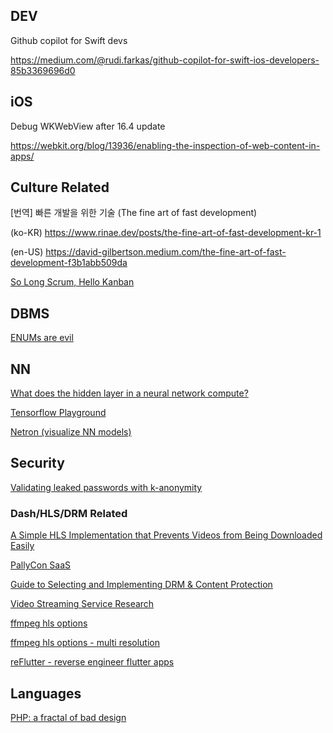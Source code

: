 ## DEV 

Github copilot for Swift devs

https://medium.com/@rudi.farkas/github-copilot-for-swift-ios-developers-85b3369696d0

## iOS

Debug WKWebView after 16.4 update 

https://webkit.org/blog/13936/enabling-the-inspection-of-web-content-in-apps/



## Culture Related

[번역] 빠른 개발을 위한 기술 (The fine art of fast development)

(ko-KR) https://www.rinae.dev/posts/the-fine-art-of-fast-development-kr-1

(en-US) https://david-gilbertson.medium.com/the-fine-art-of-fast-development-f3b1abb509da

[So Long Scrum, Hello Kanban](https://stormpath.com/blog/so-long-scrum-hello-kanban)

## DBMS 

[ENUMs are evil](http://komlenic.com/244/8-reasons-why-mysqls-enum-data-type-is-evil/)


## NN

[What does the hidden layer in a neural network compute?](https://stats.stackexchange.com/questions/63152/what-does-the-hidden-layer-in-a-neural-network-compute)

[Tensorflow Playground](https://playground.tensorflow.org/)

[Netron (visualize NN models)](https://github.com/lutzroeder/Netron)

## Security

[Validating leaked passwords with k-anonymity](https://blog.cloudflare.com/validating-leaked-passwords-with-k-anonymity/)

### Dash/HLS/DRM Related 

[A Simple HLS Implementation that Prevents Videos from Being Downloaded Easily](https://medium.com/@jeanycyang/a-simple-hls-implementation-that-prevents-videos-from-being-downloaded-easily-9135545861e0)

[PallyCon SaaS](https://pallycon.com/ko/blog/)

[Guide to Selecting and Implementing DRM & Content Protection](https://bitmovin.com/guide-selecting-implementing-premium-content-protection/)

[Video Streaming Service Research](https://blog.keizie.net/2019/01/video-streaming-service-research.html)

[ffmpeg hls options](https://frontdev.tistory.com/entry/ffmpeg%EB%A1%9C-hls-%EB%A7%8C%EB%93%A4%EA%B8%B0-%EC%98%B5%EC%85%98%EC%A0%95%EB%A6%AC)

[ffmpeg hls options - multi resolution](https://gist.github.com/Andrey2G/78d42b5c87850f8fbadd0b670b0e6924)

[reFlutter - reverse engineer flutter apps](https://github.com/ptswarm/reFlutter)



## Languages 


[PHP: a fractal of bad design](https://eev.ee/blog/2012/04/09/php-a-fractal-of-bad-design/)



